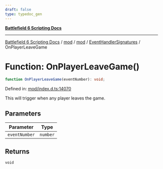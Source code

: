 ```yaml
---
draft: false
type: typedoc_gen
---
```


[**Battlefield 6 Scripting Docs**](../../../../_index.md)

***

[Battlefield 6 Scripting Docs](../../../../_index.md) / [mod](../../../_index.md) / [mod](../../_index.md) / [EventHandlerSignatures](../_index.md) / OnPlayerLeaveGame

# Function: OnPlayerLeaveGame()

```ts
function OnPlayerLeaveGame(eventNumber): void;
```

Defined in: [mod/index.d.ts:14070](https://github.com/battlefield-portal-community/portal-docs/blob/6d87e21c5922a3efb03c634dbe98e5fe6e797672/generators/santiago/mod/index.d.ts#L14070)

This will trigger when any player leaves the game.

## Parameters

| Parameter | Type |
| ------ | ------ |
| `eventNumber` | `number` |

## Returns

`void`
